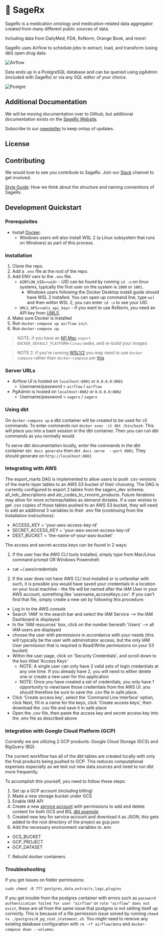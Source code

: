 # 🌿 SageRx

SageRx is a medication ontology and medication-related data aggregator created from many different public sources of data.

Including data from DailyMed, FDA, RxNorm, Orange Book, and more!

SageRx uses Airflow to schedule jobs to extract, load, and transform (using dbt) open drug data.

![Airflow](docs/images/sagerx_airflow_example.png)

Data ends up in a PostgreSQL database and can be queried using pgAdmin (included with SageRx) or via any SQL editor of your choice.

![Postgre](docs/images/sagerx_postgres_example.png)

## Additional Documentation

We will be moving documentation over to Github, but additional documentation exists on the [SageRx Website](https://coderx.io/sagerx).

Subscribe to our [newsletter](https://coderxio.substack.com/) to keep ontop of updates.

## License

## Contributing

We would love to see you contribute to SageRx. Join our [Slack](https://join.slack.com/t/coderx/shared_invite/zt-5b8e9kr4-PsKAVe4crGmECQyyxDIJgQ) channel to get involved.

[Style Guide](docs/style_guide.md): How we think about the structure and naming conventions of SageRx.

## Development Quickstart

### Prerequisites

- Install [Docker](https://docs.docker.com/desktop/).
  - Windows users will also install WSL 2 (a Linux subsystem that runs on Windows) as part of this process.

### Installation

1. Clone the repo.
2. Add a `.env` file at the root of the repo.
3. Add ENV vars to the `.env` file.
   - `AIRFLOW_UID=<uid>` - UID can be found by running `id -u` on linux systems, typically the first user on the system is `1000` or `1001`.
     - Windows users following the Docker Desktop install guide should have WSL 2 installed. You can open up command line, type `wsl` and then within WSL 2, you can enter `id -u` to see your UID.
   - `UMLS_API=<umls_api_key>` - if you want to use RxNorm, you need an API key from [UMLS](https://uts.nlm.nih.gov/uts/signup-login).
4. Make sure Docker is installed
5. Run `docker-compose up airflow-init`.
6. Run `docker-compose up`.

> NOTE: if you have an [M1 Mac](https://stackoverflow.com/questions/62807717/how-can-i-solve-postgresql-scram-authentication-problem) `export DOCKER_DEFAULT_PLATFORM=linux/amd64`, and re-build your images

> NOTE 2: if you're running [WSL1/2](https://learn.microsoft.com/en-us/windows/wsl/about) you may need to use `docker compose` rather than `docker-compose` per [this](https://stackoverflow.com/questions/66514436/difference-between-docker-compose-and-docker-compose/66526176#66526176)

### Server URLs

- Airflow UI is hosted on `localhost:8001` or `0.0.0.0:8001`
  - Username/password = `airflow` / `airflow`
- PgAdmin is hosted on `localhost:8002` or `0.0.0.0:8002`
  - Username/password = `sagerx` / `sagerx`

### Using dbt

On `docker-compose up` a dbt container will be created to be used for cli commands. To enter commands run `docker exec -it dbt /bin/bash`. This will place you into a bash session in the dbt container. Then you can run dbt commands as you normally would.

To serve dbt documentation locally, enter the commands in the dbt container `dbt docs generate` then `dbt docs serve  --port 8081`. They should generate on `http://localhost:8081`

### Integrating with AWS

The export_marts DAG is implemented to allow users to push .csv versions of the marts-layer tables to an AWS S3 bucket of their choosing. The DAG is currently configured to export 2 tables from the sagerx_dev schema: all_ndc_descriptions and atc_codes_to_rxnorm_products. Future iterations may allow for more schemas/tables as demand dictates. If a user wishes to get .csv copies of those tables pushed to an AWS S3 bucket, they will need to add an additional 3 variables to their .env file (continuing from the Installation instructions):

- ACCESS_KEY = 'your-aws-access-key-id'
- SECRET_ACCESS_KEY = 'your-aws-secret-access-key-id'
- DEST_BUCKET = 'the-name-of-your-aws-bucket'

The access and secret-access keys can be found in 2 ways:

1. If the user has the AWS CLI tools installed, simply type from Mac/Linux command prompt OR Windows Powershell:

- cat ~/.aws/credentials

2. If the user does not have AWS CLI tool installed or is unfamiliar with such, it is possible you would have saved your credentials in a location on your local machine - the file will be named after the IAM User in your AWS account, something like 'username_accessKeys.csv'. If you can't find that file, simply create a new set by following this procedure:

- Log in to the AWS console
- Search 'IAM' in the search bar and select the IAM Service --> the IAM Dashboard is displayed
- In the 'IAM resources' box, click on the number beneath 'Users' --> all IAM users are displayed
- choose the user with permissions in accordance with your needs (this will typically be the user with administrator access, but the only IAM User permission that is required is Read/Write permissions on your S3 bucket)
- Within the user page, click on 'Security Credentials', and scroll down to the box titled 'Access Keys'
  - NOTE: A single user can only have 2 valid sets of login credentials at any one time. If you already have 2, you will need to either delete one or create a new user for this application
  - NOTE: Once you have created a set of credentials, you only have 1 opportunity to view/save those credentials from the AWS UI. you should therefore be sure to save the .csv file in safe place.
- Click 'Create access key', select the 'Command Line Interface' option, click Next, fill in a name for the keys, click 'Create access keys', then download the .csv file and save it in safe place
- Open the .csv file, then paste the access key and secret access key into the .env file as described above

### Integration with Google Cloud Platform (GCP)

Currently we are utilizing 2 GCP products: Google Cloud Storage (GCS) and BigQuery (BQ).

The current workflow has all of the dbt tables are created locally with only the final products being pushed to GCP. This reduces computational expenses especially as we test out new data sources and need to run dbt more frequently.

To accomplish this yourself, you need to follow these steps:

1. Set up a GCP account (including billing)
2. Made a new storage bucket under GCS
3. Enable IAM API
4. Create a new [service account](https://cloud.google.com/iam/docs/service-account-overview?hl=en) with permissions to add and delete content for both GCS and BQ, [dbt example](https://docs.getdbt.com/guides/bigquery?step=4)
5. Created new key for service account and download it as JSON, this gets added to the root directory of the project as gcp.json
6. Add the necessary environment variables to .env

- GCS_BUCKET
- GCP_PROJECT
- GCP_DATASET

7. Rebuild docker containers

### Troubleshooting

If you get issues on folder permissions:

`sudo chmod -R 777 postgres,data,extracts,logs,plugins`

If you get trouble from the postgres container with errors such as `password authentication failed for user "airflow"` or `role "airflow" does not exist`, these are all from the same issue that postgres is not setting itself up correctly. This is because of a file permission issue solved by running `chmod +x ./postgres/0_pg_stat_statement.sh`. You might need to remove any existing database configuration with `rm -rf airflow/data` and `docker-compose down --volumes`.

